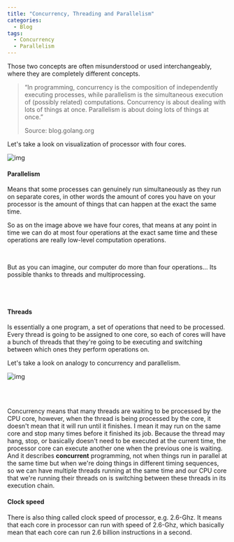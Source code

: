 ```yaml
---
title: "Concurrency, Threading and Parallelism"
categories:
  - Blog
tags:
  - Concurrency
  - Parallelism
---
```


Those two concepts are often misunderstood or used interchangeably, where they are completely different concepts.

>“In programming, concurrency is the composition of independently executing processes, while parallelism is the simultaneous execution of (possibly related) computations. Concurrency is about dealing with lots of things at once. Parallelism is about doing lots of things at once.”
>
>Source: blog.golang.org

Let's take a look on visualization of processor with four cores.

![img]({{site.url}}/assets/blog_images/2022-10-12-concurrency-and-parallelism/cpu-visualization.png")


#### Parallelism

Means that some processes can genuinely run simultaneously as they run on separate cores, in other words
the amount of cores you have on your processor is the amount of things that can happen at the exact the same time.

So as on the image above we have four cores, that means at any point in time we can do at most four operations at the exact
same time and these operations are really low-level computation operations.

<br>

But as you can imagine, our computer do more than four operations... Its possible thanks to threads and multiprocessing.

<br>
<br>

#### Threads

Is essentially a one program, a set of operations that need to be processed.  
Every thread is going to be assigned to one core, so each of cores will have a bunch of threads that they're 
going to be executing and switching between which ones they perform operations on.

Let's take a look on analogy to concurrency and parallelism.
<br>

![img]({{site.url}}/assets/blog_images/2022-10-12-concurrency-and-parallelism/concurrency-vs-parallelism.png")

<br>
<br>

Concurrency means that many threads are waiting to be processed by the CPU core, however, when the thread is being processed by the core, it doesn't mean that it will run until it finishes.
I mean it may run on the same core and stop many times before it finished its job. Because the thread may hang, stop, or basically doesn't need to be executed at the current time, the processor core can execute another one when the previous one is waiting.
And it describes **concurrent** programming, not when things run in parallel at the same time but when we're doing things in different timing sequences, so we can have multiple threads running at the same time and our CPU core
that we're running their threads on is switching between these threads in its execution chain.


#### Clock speed

There is also thing called clock speed of processor, e.g. 2.6-Ghz.
It means that each core in processor can run with speed of 2.6-Ghz, which basically mean that each core  can run 2.6 billion instructions in a second.